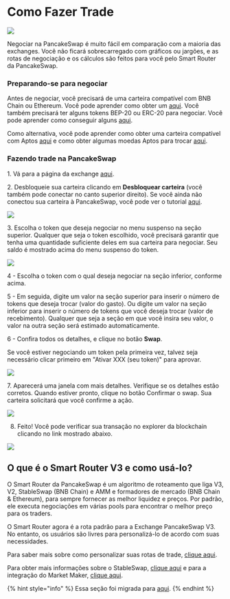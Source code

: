 # Como Fazer Trade

![](../../.gitbook/assets/how-to-trade-on-pancakeswap-header.png)

Negociar na PancakeSwap é muito fácil em comparação com a maioria das exchanges. Você não ficará sobrecarregado com gráficos ou jargões, e as rotas de negociação e os cálculos são feitos para você pelo Smart Router da PancakeSwap.

### Preparando-se para negociar

Antes de negociar, você precisará de uma carteira compatível com BNB Chain ou Ethereum. Você pode aprender como obter um [aqui](https://docs.pancakeswap.finance/v/portuguese-brazilian/get-started/wallet-guide). Você também precisará ter alguns tokens BEP-20 ou ERC-20 para negociar. Você pode aprender como conseguir alguns [aqui](https://docs.pancakeswap.finance/v/portuguese-brazilian/get-started/bep20-guide).&#x20;

Como alternativa, você pode aprender como obter uma carteira compatível com Aptos [aqui](https://docs.pancakeswap.finance/v/portuguese-brazilian/inicio-aptos/crie-uma-carteira) e como obter algumas moedas Aptos para trocar [aqui](https://docs.pancakeswap.finance/v/portuguese-brazilian/inicio-aptos/obter-aptos-coins).

### Fazendo trade na PancakeSwap

1\. Vá para a página da exchange [aqui](https://pancakeswap.finance/swap).

2\. Desbloqueie sua carteira clicando em **Desbloquear carteira** (você também pode conectar no canto superior direito). Se você ainda não conectou sua carteira à PancakeSwap, você pode ver o tutorial [aqui](https://docs.pancakeswap.finance/v/portuguese-brazilian/get-started/connection-guide).

![](<../../.gitbook/assets/image (6).png>)

3\. Escolha o token que deseja negociar no menu suspenso na seção superior. Qualquer que seja o token escolhido, você precisará garantir que tenha uma quantidade suficiente deles em sua carteira para negociar. Seu saldo é mostrado acima do menu suspenso do token.

![](<../../.gitbook/assets/image (16) (4).png>)

4 - Escolha o token com o qual deseja negociar na seção inferior, conforme acima.

5 - Em seguida, digite um valor na seção superior para inserir o número de tokens que deseja trocar (valor do gasto). Ou digite um valor na seção inferior para inserir o número de tokens que você deseja trocar (valor de recebimento). Qualquer que seja a seção em que você insira seu valor, o valor na outra seção será estimado automaticamente.

6 - Confira todos os detalhes, e clique no botão **Swap**.&#x20;

Se você estiver negociando um token pela primeira vez, talvez seja necessário clicar primeiro em "Ativar XXX (seu token)" para aprovar.

![](<../../.gitbook/assets/image (13).png>)

7\. Aparecerá uma janela com mais detalhes. Verifique se os detalhes estão corretos. Quando estiver pronto, clique no botão Confirmar o swap. Sua carteira solicitará que você confirme a ação.

![](<../../.gitbook/assets/image (12) (3).png>)

8. Feito! Você pode verificar sua transação no explorer da blockchain clicando no link mostrado abaixo.

![](<../../.gitbook/assets/image (11).png>)

## O que é o Smart Router V3 e como usá-lo?&#x20;

O Smart Router da PancakeSwap  é um algoritmo de roteamento que liga V3, V2, StableSwap (BNB Chain) e AMM e formadores de mercado (BNB Chain & Ethereum), para sempre fornecer as melhor liquidez e preços. Por padrão, ele executa negociações em várias pools para encontrar o melhor preço para os traders.&#x20;

O Smart Router agora é a rota padrão para a Exchange PancakeSwap V3. No entanto, os usuários são livres para personalizá-lo de acordo com suas necessidades.&#x20;

Para saber mais sobre como personalizar suas rotas de trade, [clique aqui](taxas-e-rotas.md).&#x20;

Para obter mais informações sobre o StableSwap, [clique aqui](https://docs.pancakeswap.finance/v/portuguese-brazilian/produtos/stableswap) e para a integração do Market Maker, [clique aqui](integracao-com-market-maker.md).

{% hint style="info" %}
Essa seção foi migrada para [aqui](perguntas-frequentes.md).
{% endhint %}

